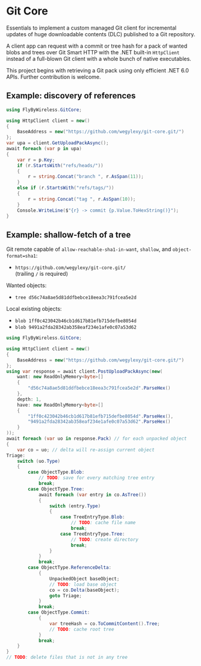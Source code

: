 # Git Core

Essentials to implement a custom managed Git client for incremental updates of huge downloadable contents (DLC) published to a Git repository.

A client app can request with a commit or tree hash for a pack of wanted blobs and trees over Git Smart HTTP with the .NET built-in `HttpClient` instead of a full-blown Git client with a whole bunch of native executables.

This project begins with retrieving a Git pack using only efficient .NET 6.0 APIs. Further contribution is welcome.

## Example: discovery of references

```cs
using FlyByWireless.GitCore;

using HttpClient client = new()
{
    BaseAddress = new("https://github.com/wegylexy/git-core.git/")
};
var upa = client.GetUploadPackAsync();
await foreach (var p in upa)
{
    var r = p.Key;
    if (r.StartsWith("refs/heads/"))
    {
        r = string.Concat("branch ", r.AsSpan(11));
    }
    else if (r.StartsWith("refs/tags/"))
    {
        r = string.Concat("tag ", r.AsSpan(10));
    }
    Console.WriteLine($"{r} -> commit {p.Value.ToHexString()}");
}
```

## Example: shallow-fetch of a tree

Git remote capable of `allow-reachable-sha1-in-want`, `shallow`, and `object-format=sha1`:
- `https://github.com/wegylexy/git-core.git/`  
  (trailing `/` is required)

Wanted objects:
- `tree d56c74a8ae5d81ddfbebce18eea3c791fcea5e2d`

Local existing objects:
- `blob 1ff0c423042b46cb1d617b81efb715defbe8054d`
- `blob 9491a2fda28342ab358eaf234e1afe0c07a53d62`

```cs
using FlyByWireless.GitCore;

using HttpClient client = new()
{
    BaseAddress = new("https://github.com/wegylexy/git-core.git/")
};
using var response = await client.PostUploadPackAsync(new(
    want: new ReadOnlyMemory<byte>[]
    {
        "d56c74a8ae5d81ddfbebce18eea3c791fcea5e2d".ParseHex()
    },
    depth: 1,
    have: new ReadOnlyMemory<byte>[]
    {
        "1ff0c423042b46cb1d617b81efb715defbe8054d".ParseHex(),
        "9491a2fda28342ab358eaf234e1afe0c07a53d62".ParseHex()
    }
));
await foreach (var uo in response.Pack) // for each unpacked object
{
    var co = uo; // delta will re-assign current object
Triage:
    switch (uo.Type)
    {
        case ObjectType.Blob:
            // TODO: save for every matching tree entry
            break;
        case ObjectType.Tree:
            await foreach (var entry in co.AsTree())
            {
                switch (entry.Type)
                {
                    case TreeEntryType.Blob:
                        // TODO: cache file name
                        break;
                    case TreeEntryType.Tree:
                        // TODO: create directory
                        break;
                }
            }
            break;
        case ObjectType.ReferenceDelta:
            {
                UnpackedObject baseObject;
                // TODO: load base object
                co = co.Delta(baseObject);
                goto Triage;
            }
            break;
        case ObjectType.Commit:
            {
                var treeHash = co.ToCommitContent().Tree;
                // TODO: cache root tree
            }
            break;
    }
}
// TODO: delete files that is not in any tree
```